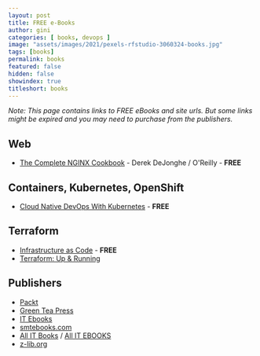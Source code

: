 ```yaml
---
layout: post
title: FREE e-Books
author: gini
categories: [ books, devops ]
image: "assets/images/2021/pexels-rfstudio-3060324-books.jpg"
tags: [books]
permalink: books
featured: false
hidden: false
showindex: true
titleshort: books
---
```


*Note: This page contains links to FREE eBooks and site urls. But some links might be expired and you may need to purchase from the publishers.*

## Web
- [The Complete NGINX Cookbook](https://www.nginx.com/resources/library/complete-nginx-cookbook/) - Derek DeJonghe / O'Reilly - **FREE**

## Containers, Kubernetes, OpenShift
- [Cloud Native DevOps With Kubernetes](https://www.nginx.com/resources/library/cloud-native-devops-with-kubernetes/) - **FREE**
## Terraform
- [Infrastructure as Code](https://www.nginx.com/resources/library/infrastructure-as-code/) - **FREE**
- [Terraform: Up & Running](https://www.terraformupandrunning.com/)

## Publishers

- [Packt](https://www.packtpub.com/)
- [Green Tea Press](https://greenteapress.com/wp/)
- [IT Ebooks](https://it-ebooks.info/)
- [smtebooks.com](https://smtebooks.com/)
- [All IT Books](https://allitbooks.net/) / [All IT EBOOKS](https://www.allitebooks.in/)
- [z-lib.org](https://z-lib.org/)